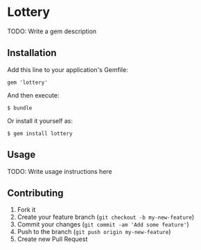 # Lottery

TODO: Write a gem description

## Installation

Add this line to your application's Gemfile:

    gem 'lottery'

And then execute:

    $ bundle

Or install it yourself as:

    $ gem install lottery

## Usage

TODO: Write usage instructions here

## Contributing

1. Fork it
2. Create your feature branch (`git checkout -b my-new-feature`)
3. Commit your changes (`git commit -am 'Add some feature'`)
4. Push to the branch (`git push origin my-new-feature`)
5. Create new Pull Request
